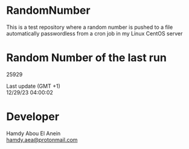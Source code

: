 # RandomNumber    
This is a test repository where a random number is pushed to a file automatically passwordless from a cron job in my Linux CentOS server    
# Random Number of the last run   
25929
      
Last update (GMT +1)    
12/29/23 04:00:02
# Developer    
Hamdy Abou El Anein   
hamdy.aea@protonmail.com
